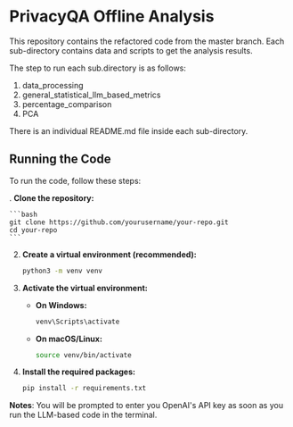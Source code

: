 # PrivacyQA Offline Analysis

This repository contains the refactored code from the master branch. Each sub-directory contains data and 
scripts to get the analysis results.

The step to run each sub.directory is as follows:

1. data_processing 
2. general_statistical_llm_based_metrics
3. percentage_comparison
4. PCA

There is an individual README.md file inside each sub-directory.

## Running the Code

To run the code, follow these steps:

. **Clone the repository:**

    ```bash
    git clone https://github.com/yourusername/your-repo.git
    cd your-repo
    ```

2. **Create a virtual environment (recommended):**

    ```bash
    python3 -m venv venv
    ```

3. **Activate the virtual environment:**

    - **On Windows:**

        ```bash
        venv\Scripts\activate
        ```

    - **On macOS/Linux:**

        ```bash
        source venv/bin/activate
        ```

4. **Install the required packages:**

    ```bash
    pip install -r requirements.txt
    ```

**Notes**:
You will be prompted to enter you OpenAI's API key as soon as you run the LLM-based code in the terminal.

